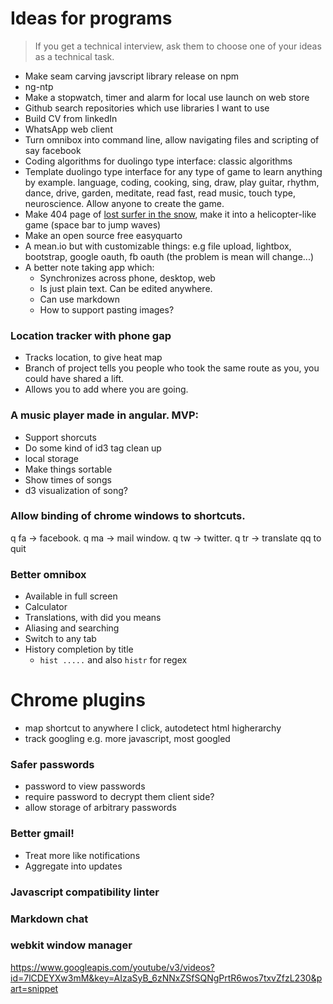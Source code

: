 # Ideas for programs

> If you get a technical interview, ask them to choose one of your ideas as a technical task.

- Make seam carving javscript library release on npm
- ng-ntp
- Make a stopwatch, timer and alarm for local use launch on web store
- Github search repositories which use libraries I want to use
- Build CV from linkedIn
- WhatsApp web client
- Turn omnibox into command line, allow navigating files and scripting of say facebook
- Coding algorithms for duolingo type interface: classic algorithms
- Template duolingo type interface for any type of game to learn anything by example. language, coding, cooking, sing, draw, play guitar, rhythm, dance, drive, garden, meditate, read fast, read music, touch type, neuroscience. Allow anyone to create the game.
- Make 404 page of [lost surfer in the snow](http://www.enthuzed.com/wp-content/uploads/2012/03/cold_winter_surf_enthuzed.jpg), make it into a helicopter-like game (space bar to jump waves)
- Make an open source free easyquarto
- A mean.io but with customizable things: e.g file upload, lightbox, bootstrap, google oauth, fb oauth (the problem is mean will change...)
- A better note taking app which:
    - Synchronizes across phone, desktop, web
    - Is just plain text. Can be edited anywhere.
    - Can use markdown
    - How to support pasting images?

### Location tracker with phone gap
- Tracks location, to give heat map
- Branch of project tells you people who took the same route as you, you could have shared a lift.
- Allows you to add where you are going.

### A music player made in angular. MVP:
- Support shorcuts
- Do some kind of id3 tag clean up
- local storage
- Make things sortable
- Show times of songs
- d3 visualization of song?

### Allow binding of chrome windows to shortcuts.
q fa -> facebook.
q ma -> mail window.
q tw -> twitter.
q tr -> translate
qq to quit

### Better omnibox
- Available in full screen
- Calculator
- Translations, with did you means
- Aliasing and searching
- Switch to any tab
- History completion by title
    - `hist .....` and also `histr` for regex

# Chrome plugins
- map shortcut to anywhere I click, autodetect html higherarchy
- track googling e.g. more javascript, most googled

### Safer passwords
- password to view passwords
- require password to decrypt them client side?
- allow storage of arbitrary passwords

### Better gmail!
- Treat more like notifications
- Aggregate into updates

### Javascript compatibility linter

### Markdown chat

### webkit window manager

https://www.googleapis.com/youtube/v3/videos?id=7lCDEYXw3mM&key=AIzaSyB_6zNNxZSfSQNgPrtR6wos7txvZfzL230&part=snippet
